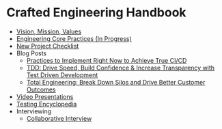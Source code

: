 # Crafted Engineering Handbook

- [Vision, Mission, Values](pages/values.md)
- [Engineering Core Practices (In Progress)](https://docs.google.com/document/d/1YAhHLOK-y-aFKVvSXpin7CAh6h3A9nlGl2ZvxZnfyD0/edit#heading=h.rkki7jdgjjj5)
- [New Project Checklist](pages/new_project_checklist.md)
- Blog Posts
  - [Practices to Implement Right Now to Achieve True CI/CD](https://www.crafted.solutions/blog-feeds/practices-to-implement-right-now-to-achieve-true-cicd)
  - [TDD: Drive Speed, Build Confidence & Increase Transparency with Test Driven Development](https://www.crafted.solutions/blog-feeds/drive-speed-build-confidence-and-increase-transparency-with-test-driven-development)
  - [Total Engineering: Break Down Silos and Drive Better Customer Outcomes](https://www.crafted.solutions/blog-feeds/total-engineering-break-down-silos-and-drive-better-customer-outcomes)
- [Video Presentations](https://drive.google.com/drive/folders/1h0Mfuj6HDO1BlX3XPsCspPHFue8Quk5q?usp=drive_link)
- [Testing Encyclopedia](https://github.com/craftedsolutions/testing-encyclopedia)
- Interviewing
  - [Collaborative Interview](https://docs.google.com/document/d/1v6as1zfSr87amXMmaNGVg2dp3jiVABC_xHiieOWRkro/edit)
